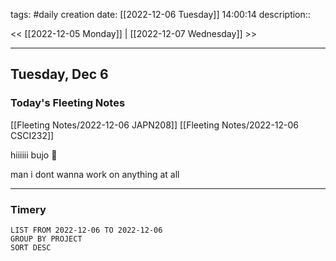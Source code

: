 tags: #daily
creation date: [[2022-12-06 Tuesday]] 14:00:14
description::

<< [[2022-12-05 Monday]] | [[2022-12-07 Wednesday]] >> 

---

## Tuesday, Dec 6

### Today's Fleeting Notes
[[Fleeting Notes/2022-12-06 JAPN208]]
[[Fleeting Notes/2022-12-06 CSCI232]]

hiiiiii bujo 👋

man i dont wanna work on anything at all


---

### Timery
```toggl
LIST FROM 2022-12-06 TO 2022-12-06
GROUP BY PROJECT
SORT DESC
```